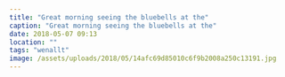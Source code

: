 ```yaml
---
title: "Great morning seeing the bluebells at the"
caption: "Great morning seeing the bluebells at the"
date: 2018-05-07 09:13
location: ""
tags: "wenallt"
image: /assets/uploads/2018/05/14afc69d85010c6f9b2008a250c13191.jpg
---
```

